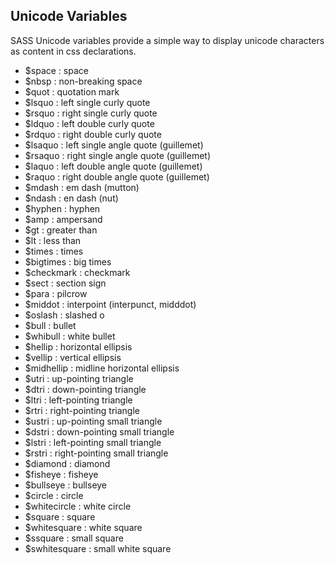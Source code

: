 ## Unicode Variables
SASS Unicode variables provide a simple way to display unicode characters as content in css declarations.

- $space        : space
- $nbsp         : non-breaking space
- $quot         : quotation mark
- $lsquo        : left single curly quote
- $rsquo        : right single curly quote
- $ldquo        : left double curly quote
- $rdquo        : right double curly quote
- $lsaquo       : left single angle quote (guillemet)
- $rsaquo       : right single angle quote (guillemet)
- $laquo        : left double angle quote (guillemet)
- $raquo        : right double angle quote (guillemet)
- $mdash        : em dash (mutton)
- $ndash        : en dash (nut)
- $hyphen       : hyphen
- $amp          : ampersand
- $gt           : greater than
- $lt           : less than
- $times        : times
- $bigtimes     : big times
- $checkmark    : checkmark
- $sect         : section sign
- $para         : pilcrow
- $middot       : interpoint (interpunct, midddot)
- $oslash       : slashed o
- $bull         : bullet
- $whibull      : white bullet
- $hellip       : horizontal ellipsis
- $vellip       : vertical ellipsis
- $midhellip    : midline horizontal ellipsis
- $utri         : up-pointing triangle
- $dtri         : down-pointing triangle
- $ltri         : left-pointing triangle
- $rtri         : right-pointing triangle
- $ustri        : up-pointing small triangle
- $dstri        : down-pointing small triangle
- $lstri        : left-pointing small triangle
- $rstri        : right-pointing small triangle
- $diamond      : diamond
- $fisheye      : fisheye
- $bullseye     : bullseye
- $circle       : circle
- $whitecircle  : white circle
- $square       : square
- $whitesquare  : white square
- $ssquare      : small square
- $swhitesquare : small white square